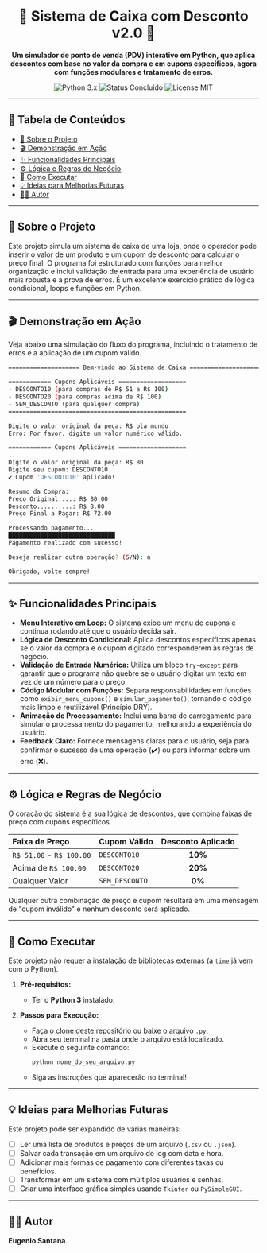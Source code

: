 <h1 align="center">🛒 Sistema de Caixa com Desconto v2.0 🛒</h1>

<p align="center">
  <strong>Um simulador de ponto de venda (PDV) interativo em Python, que aplica descontos com base no valor da compra e em cupons específicos, agora com funções modulares e tratamento de erros.</strong>
</p>

<p align="center">
  <img src="https://img.shields.io/badge/Python-3.x-blue?style=for-the-badge&logo=python" alt="Python 3.x">
  <img src="https://img.shields.io/badge/Status-Concluído-brightgreen?style=for-the-badge" alt="Status Concluído">
  <img src="https://img.shields.io/badge/License-MIT-orange?style=for-the-badge" alt="License MIT">
</p>

---

## 📍 Tabela de Conteúdos

* [📌 Sobre o Projeto](#-sobre-o-projeto)
* [🎬 Demonstração em Ação](#-demonstração-em-ação)
* [✨ Funcionalidades Principais](#-funcionalidades-principais)
* [⚙️ Lógica e Regras de Negócio](#️-lógica-e-regras-de-negócio)
* [🚀 Como Executar](#-como-executar)
* [💡 Ideias para Melhorias Futuras](#-ideias-para-melhorias-futuras)
* [👨‍💻 Autor](#-autor)

---

## 📌 Sobre o Projeto

Este projeto simula um sistema de caixa de uma loja, onde o operador pode inserir o valor de um produto e um cupom de desconto para calcular o preço final. O programa foi estruturado com funções para melhor organização e inclui validação de entrada para uma experiência de usuário mais robusta e à prova de erros. É um excelente exercício prático de lógica condicional, loops e funções em Python.

---

## 🎬 Demonstração em Ação

Veja abaixo uma simulação do fluxo do programa, incluindo o tratamento de erros e a aplicação de um cupom válido.

```sh
==================== Bem-vindo ao Sistema de Caixa ====================

============ Cupons Aplicáveis ===================
- DESCONTO10 (para compras de R$ 51 a R$ 100)
- DESCONTO20 (para compras acima de R$ 100)
- SEM_DESCONTO (para qualquer compra)
==================================================

Digite o valor original da peça: R$ ola mundo
Erro: Por favor, digite um valor numérico válido.

============ Cupons Aplicáveis ===================
...
Digite o valor original da peça: R$ 80
Digite seu cupom: DESCONTO10
✔️ Cupom 'DESCONTO10' aplicado!

Resumo da Compra:
Preço Original....: R$ 80.00
Desconto..........: R$ 8.00
Preço Final a Pagar: R$ 72.00

Processando pagamento...
██████████████████████████████
Pagamento realizado com sucesso!

Deseja realizar outra operação? (S/N): n

Obrigado, volte sempre!
```

---

## ✨ Funcionalidades Principais

* **Menu Interativo em Loop:** O sistema exibe um menu de cupons e continua rodando até que o usuário decida sair.
* **Lógica de Desconto Condicional:** Aplica descontos específicos apenas se o valor da compra e o cupom digitado corresponderem às regras de negócio.
* **Validação de Entrada Numérica:** Utiliza um bloco `try-except` para garantir que o programa não quebre se o usuário digitar um texto em vez de um número para o preço.
* **Código Modular com Funções:** Separa responsabilidades em funções como `exibir_menu_cupons()` e `simular_pagamento()`, tornando o código mais limpo e reutilizável (Princípio DRY).
* **Animação de Processamento:** Inclui uma barra de carregamento para simular o processamento do pagamento, melhorando a experiência do usuário.
* **Feedback Claro:** Fornece mensagens claras para o usuário, seja para confirmar o sucesso de uma operação (✔️) ou para informar sobre um erro (❌).

---

## ⚙️ Lógica e Regras de Negócio

O coração do sistema é a sua lógica de descontos, que combina faixas de preço com cupons específicos.

| Faixa de Preço | Cupom Válido | Desconto Aplicado |
| :--- | :--- | :---: |
| `R$ 51.00` - `R$ 100.00` | `DESCONTO10` | **10%** |
| Acima de `R$ 100.00` | `DESCONTO20` | **20%** |
| Qualquer Valor | `SEM_DESCONTO` | **0%** |

Qualquer outra combinação de preço e cupom resultará em uma mensagem de "cupom inválido" e nenhum desconto será aplicado.

---

## 🚀 Como Executar

Este projeto não requer a instalação de bibliotecas externas (a `time` já vem com o Python).

1.  **Pré-requisitos:**
    * Ter o **Python 3** instalado.

2.  **Passos para Execução:**
    * Faça o clone deste repositório ou baixe o arquivo `.py`.
    * Abra seu terminal na pasta onde o arquivo está localizado.
    * Execute o seguinte comando:
        ```bash
        python nome_do_seu_arquivo.py
        ```
    * Siga as instruções que aparecerão no terminal!

---

## 💡 Ideias para Melhorias Futuras

Este projeto pode ser expandido de várias maneiras:

* [ ] Ler uma lista de produtos e preços de um arquivo (`.csv` ou `.json`).
* [ ] Salvar cada transação em um arquivo de log com data e hora.
* [ ] Adicionar mais formas de pagamento com diferentes taxas ou benefícios.
* [ ] Transformar em um sistema com múltiplos usuários e senhas.
* [ ] Criar uma interface gráfica simples usando `Tkinter` ou `PySimpleGUI`.

---

## 👨‍💻 Autor

**Eugenio Santana**.


